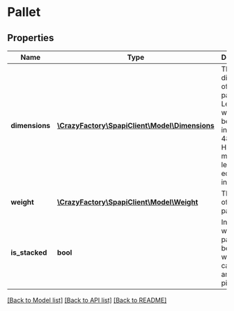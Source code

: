 # Pallet

## Properties
Name | Type | Description | Notes
------------ | ------------- | ------------- | -------------
**dimensions** | [**\CrazyFactory\SpapiClient\Model\Dimensions**](Dimensions.md) | The dimensions of the pallet. Length and width must be 40 inches by 48 inches. Height must be less than or equal to 60 inches. | 
**weight** | [**\CrazyFactory\SpapiClient\Model\Weight**](Weight.md) | The weight of the pallet. | [optional] 
**is_stacked** | **bool** | Indicates whether pallets will be stacked when carrier arrives for pick-up. | 

[[Back to Model list]](../README.md#documentation-for-models) [[Back to API list]](../README.md#documentation-for-api-endpoints) [[Back to README]](../README.md)


